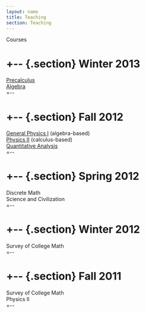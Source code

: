 ```yaml
---
layout: name
title: Teaching
section: Teaching
---
```


Courses

+-- {.section}
Winter 2013
=======
 [Precalculus][pc]   
 [Algebra][alg]   
=--

+-- {.section}
Fall 2012
==========
 [General Physics I][gp1] (algebra-based)  
 [Physics II][cp2] (calculus-based)  
 [Quantitative Analysis][qa1]  
=--

+-- {.section}
Spring 2012
===========
 Discrete Math  
 Science and Civilization  
=--

+-- {.section}
Winter 2012
================
 Survey of College Math  
=--

+-- {.section}
Fall 2011
=========
 Survey of College Math  
 Physics II  
=--


[qa1]: http://markbetnel.com/qa1/
[cp2]: http://markbetnel.com/calc-phys-2
[gp1]: http://markbetnel.com/genphys
[pc]: http://markbetnel.com/precalc
[alg]: http://markbetnel.com/algebra
[research]: ../work/
[published]: ../work/pubs
[personal]: ../
[code]: ../code/

